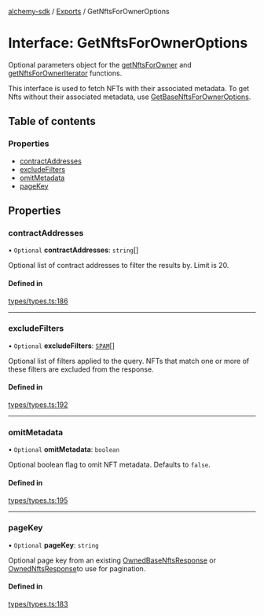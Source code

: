 [alchemy-sdk](../README.md) / [Exports](../modules.md) / GetNftsForOwnerOptions

# Interface: GetNftsForOwnerOptions

Optional parameters object for the [getNftsForOwner](../modules.md#getnftsforowner) and
[getNftsForOwnerIterator](../modules.md#getnftsforowneriterator) functions.

This interface is used to fetch NFTs with their associated metadata. To get
Nfts without their associated metadata, use [GetBaseNftsForOwnerOptions](GetBaseNftsForOwnerOptions.md).

## Table of contents

### Properties

- [contractAddresses](GetNftsForOwnerOptions.md#contractaddresses)
- [excludeFilters](GetNftsForOwnerOptions.md#excludefilters)
- [omitMetadata](GetNftsForOwnerOptions.md#omitmetadata)
- [pageKey](GetNftsForOwnerOptions.md#pagekey)

## Properties

### contractAddresses

• `Optional` **contractAddresses**: `string`[]

Optional list of contract addresses to filter the results by. Limit is 20.

#### Defined in

[types/types.ts:186](https://github.com/alchemyplatform/alchemy-sdk-js/blob/31c6d92/src/types/types.ts#L186)

___

### excludeFilters

• `Optional` **excludeFilters**: [`SPAM`](../enums/NftExcludeFilters.md#spam)[]

Optional list of filters applied to the query. NFTs that match one or more
of these filters are excluded from the response.

#### Defined in

[types/types.ts:192](https://github.com/alchemyplatform/alchemy-sdk-js/blob/31c6d92/src/types/types.ts#L192)

___

### omitMetadata

• `Optional` **omitMetadata**: `boolean`

Optional boolean flag to omit NFT metadata. Defaults to `false`.

#### Defined in

[types/types.ts:195](https://github.com/alchemyplatform/alchemy-sdk-js/blob/31c6d92/src/types/types.ts#L195)

___

### pageKey

• `Optional` **pageKey**: `string`

Optional page key from an existing [OwnedBaseNftsResponse](OwnedBaseNftsResponse.md) or
[OwnedNftsResponse](OwnedNftsResponse.md)to use for pagination.

#### Defined in

[types/types.ts:183](https://github.com/alchemyplatform/alchemy-sdk-js/blob/31c6d92/src/types/types.ts#L183)
